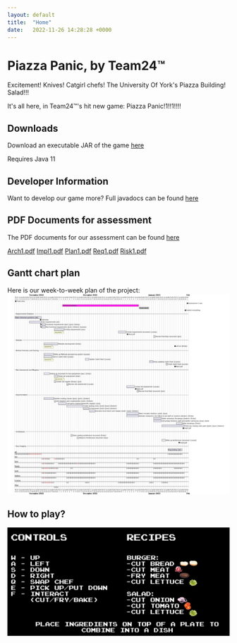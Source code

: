 ```yaml
---
layout: default
title:  "Home"
date:   2022-11-26 14:28:28 +0000
---
```

# Piazza Panic, by Team24™

Excitement! Knives! Catgirl chefs! The University Of York's Piazza Building! Salad!!!

It's all here, in Team24™'s hit new game: Piazza Panic!1!!1!!!!

## Downloads 

Download an executable JAR of the game  [here](./desktop-1.0.jar)

Requires Java 11

## Developer Information

Want to develop our game more? Full javadocs can be found  [here](./javadoc/)

## PDF Documents for assessment

The PDF documents for our assessment can be found [here](https://drive.google.com/drive/folders/1uPDxU_NtrS0mfdUevFa9mR-tiHp2zYf8)

[Arch1.pdf](https://drive.google.com/file/d/1QI0HqHbxYdwO50AOT5TYATeCmjI9Dqfy/view?usp=share_link)
[Impl1.pdf](https://drive.google.com/file/d/1BEemsUvL2GB0Poy8RMgeb4H4ooZNGfYS/view?usp=share_link)
[Plan1.pdf](https://drive.google.com/file/d/1h4lnFY3nhBAeMlks0JpetTCNRv3AE6d0/view?usp=share_link)
[Req1.pdf](https://drive.google.com/file/d/1cmYXYm5fEjnkdsVdxdub5EJSS07SX8J5/view?usp=share_link)
[Risk1.pdf](https://drive.google.com/file/d/1XToZb905qGMY8xXjCPHu_rE5E9tkUqaX/view?usp=share_link)

## Gantt chart plan 
Here is our week-to-week plan of the project:
![image](./gantt.jpg)

## How to play?
![image](./how-to-play.jpg)